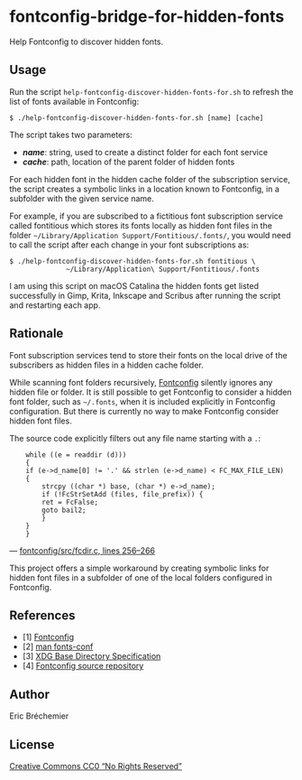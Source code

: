# fontconfig-bridge-for-hidden-fonts
Help Fontconfig to discover hidden fonts.

## Usage

Run the script `help-fontconfig-discover-hidden-fonts-for.sh`
to refresh the list of fonts available in Fontconfig:

```
$ ./help-fontconfig-discover-hidden-fonts-for.sh [name] [cache]
```

The script takes two parameters:

* ***name***: string, used to create a distinct folder for each font service
* ***cache***: path, location of the parent folder of hidden fonts

For each hidden font in the hidden cache folder of the subscription service,
the script creates a symbolic links in a location known to Fontconfig,
in a subfolder with the given service name.

For example, if you are subscribed to a fictitious font subscription service
called fontitious which stores its fonts locally as hidden font files in the
folder `~/Library/Application Support/Fontitious/.fonts/`, you would need to
call the script after each change in your font subscriptions as:

```
$ ./help-fontconfig-discover-hidden-fonts-for.sh fontitious \
              ~/Library/Application\ Support/Fontitious/.fonts
```

I am using this script on macOS Catalina the hidden fonts
get listed successfully in Gimp, Krita, Inkscape and Scribus
after running the script and restarting each app.

## Rationale

Font subscription services tend to store their fonts on the local drive
of the subscribers as hidden files in a hidden cache folder.

While scanning font folders recursively, [Fontconfig][] silently ignores
any hidden file or folder. It is still possible to get Fontconfig to consider
a hidden font folder, such as `~/.fonts`, when it is included explicitly
in Fontconfig configuration. But there is currently no way to make Fontconfig
consider hidden font files.

The source code explicitly filters out any file name starting with a `.`:

```
    while ((e = readdir (d)))
    {
	if (e->d_name[0] != '.' && strlen (e->d_name) < FC_MAX_FILE_LEN)
	{
	    strcpy ((char *) base, (char *) e->d_name);
	    if (!FcStrSetAdd (files, file_prefix)) {
		ret = FcFalse;
		goto bail2;
	    }
	}
    }
```
— [fontconfig/src/fcdir.c, lines 256–266](https://gitlab.freedesktop.org/fontconfig/fontconfig/-/blob/fd3eebad741c0fdfce2a7e44f9b3ac8895b70a58/src/fcdir.c#L258)

This project offers a simple workaround by creating symbolic links for hidden
font files in a subfolder of one of the local folders configured in Fontconfig.

## References

* [1] [Fontconfig][]
* [2] [man fonts-conf](https://www.freedesktop.org/software/fontconfig/fontconfig-user.html)
* [3] [XDG Base Directory Specification](https://specifications.freedesktop.org/basedir-spec/basedir-spec-latest.html)
* [4] [Fontconfig source repository](https://gitlab.freedesktop.org/fontconfig/fontconfig)

[Fontconfig]: https://www.freedesktop.org/wiki/Software/fontconfig/

## Author

Eric Bréchemier

## License

[Creative Commons CC0 “No Rights Reserved”][CC0]

[CC0]: https://creativecommons.org/share-your-work/public-domain/cc0/

